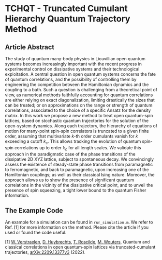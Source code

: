 # TCHQT - Truncated Cumulant Hierarchy Quantum Trajectory Method

## Article Abstract
The study of quantum many-body physics in Liouvillian open quantum systems becomes increasingly important with the recent progress in experimental control on dissipative systems and their technological exploitation. A central question in open quantum systems concerns the fate of quantum correlations, and the possibility of controlling them by engineering the competition between the Hamiltonian dynamics and the coupling to a bath. Such a question is challenging from a theoretical point of view, as numerical methods faithfully accounting for quantum correlations are either relying on exact diagonalization, limiting drastically the sizes that can be treated; or on approximations on the range or strength of quantum correlations, associated to the choice of a specific Ansatz for the density matrix. In this work we propose a new method to treat open quantum-spin lattices, based on stochastic quantum trajectories for the solution of the open-system dynamics. Along each trajectory, the hierarchy of equations of motion for many-point spin-spin correlators is truncated to a given finite order, assuming that multivariate $k$-th order cumulants vanish for $k$ exceeding a cutoff $k_c$. This allows tracking the evolution of quantum spin-spin correlations up to order $k_c$ for all length scales. We validate this approach in the paradigmatic case of the phase transitions of the dissipative 2D XYZ lattice, subject to spontaneous decay. We convincingly assess the existence of steady-state phase transitions from paramagnetic to ferromagnetic, and back to paramagnetic, upon increasing one of the Hamiltonian couplings; as well as their classical Ising nature. Moreover, the approach allows us to show the presence of significant quantum correlations in the vicinity of the dissipative critical point, and to unveil the presence of spin squeezing, a tight lower bound to the quantum Fisher information. 


## The Example Code
An example for a simulation can be found in `run_simulation.m`. We refer to Ref. [1] for more information on the method. Please cite the article if you used or found the code useful.

[1] [W. Verstraelen](https://scholar.google.com/citations?user=CHa_9PsAAAAJ&hl=nl&oi=ao), [D. Huybrechts](https://scholar.google.com/citations?user=r2nXt3EAAAAJ&hl=nl&oi=ao), [T. Roscilde](https://scholar.google.com/citations?user=Tk89gMMAAAAJ&hl=nl&oi=ao), [M. Wouters](https://scholar.google.com/citations?user=iOKzmK0AAAAJ&hl=nl&oi=ao), Quantum and classical correlations in open quantum-spin lattices via truncated-cumulant trajectories, [arXiv:2209.13377v3](https://doi.org/10.48550/arXiv.2209.13377) (2022).
